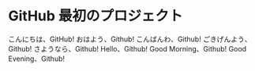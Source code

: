 # GitHub 最初のプロジェクト

こんにちは、GitHub!
おはよう、Github!
こんばんわ、Github!
ごきげんよう、Github!
さようなら、Github!
Hello、Github!
Good Morning、Github!
Good Evening、Github!
